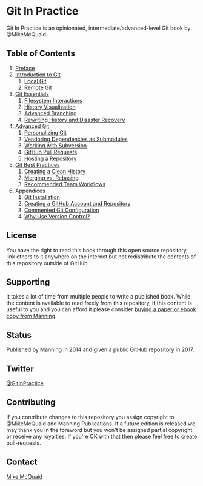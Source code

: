 # Git In Practice
Git In Practice is an opinionated, intermediate/advanced-level Git book by @MikeMcQuaid.

## Table of Contents
1. [Preface](00-Preface.adoc)
2. [Introduction to Git](01-01-IntroductionToGit.adoc)
    1. [Local Git](01-LocalGit.adoc)
    2. [Remote Git](02-RemoteGit.adoc)
3. [Git Essentials](03-02-GitEssentials.adoc)
    1. [Filesystem Interactions](03-FilesystemInteractions.adoc)
    2. [History Visualization](04-HistoryVisualization.adoc)
    3. [Advanced Branching](05-AdvancedBranching.adoc)
    4. [Rewriting History and Disaster Recovery](06-RewritingHistoryAndDisasterRecovery.adoc)
4. [Advanced Git](07-03-AdvancedGit.adoc)
    1. [Personalizing Git](07-PersonalizingGit.adoc)
    2. [Vendoring Dependencies as Submodules](08-VendoringDependenciesAsSubmodules.adoc)
    3. [Working with Subversion](09-WorkingWithSubversion.adoc)
    4. [GitHub Pull Requests](10-GitHubPullRequests.adoc)
    5. [Hosting a Repository](11-HostingARepository.adoc)
5. [Git Best Practices](12-04-GitBestPractices.adoc)
    1. [Creating a Clean History](12-CreatingACleanHistory.adoc)
    2. [Merging vs. Rebasing](13-MergingVsRebasing.adoc)
    3. [Recommended Team Workflows](14-RecommendedTeamWorkflows.adoc)
6. Appendices
    1. [Git Installation](A-GitInstallation.adoc)
    2. [Creating a GitHub Account and Repository](B-CreatingAGitHubAccountAndRepository.adoc)
    3. [Commented Git Configuration](C-CommentedGitConfiguration.adoc)
    4. [Why Use Version Control?](D-WhyUseVersionControl.adoc)

## License
You have the right to read this book through this open source repository, link others to it anywhere on the internet but not redistribute the contents of this repository outside of GitHub.

## Supporting
It takes a lot of time from multiple people to write a published book. While the content is available to read freely from this repository, if this content is useful to you and you can afford it please consider [buying a paper or ebook copy from Manning](http://www.manning.com/mcquaid/?a_aid=MikeMcQuaid&a_bid=5688bbf4).

## Status
Published by Manning in 2014 and given a public GitHub repository in 2017.

## Twitter
[@GitInPractice](https://twitter.com/GitInPractice)

## Contributing
If you contribute changes to this repository you assign copyright to @MikeMcQuaid and Manning Publications. If a future edition is released we may thank you in the foreword but you won't be assigned partial copyright or receive any royalties. If you're OK with that then please feel free to create pull-requests.

## Contact
[Mike McQuaid](mailto:mike+gitinpractice@mikemcquaid.com)
